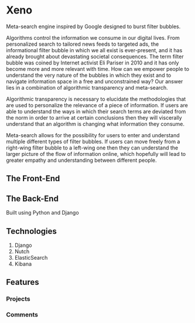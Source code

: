 # Xeno

Meta-search engine inspired by Google designed to burst filter bubbles.
  
Algorithms control the information we consume in our digital lives.  From personalized search to tailored news feeds to targeted ads, the informational filter bubble in which we all exist is ever-present, and it has already brought about devastating societal consequences.  The term filter bubble was coined by Internet activist Eli Pariser in 2010 and it has only become more and more relevant with time.  How can we empower people to understand the very nature of the bubbles in which they exist and to navigate information space in a free and unconstrained way?  Our answer lies in a combination of algorithmic transparency and meta-search.  
  
Algorithmic transparency is necessary to elucidate the methodologies that are used to personalize the relevance of a piece of information.  If users are able to understand the ways in which their search terms are deviated from the norm in order to arrive at certain conclusions then they will viscerally understand that an algorithm is changing what information they consume.
  
Meta-search allows for the possibility for users to enter and understand multiple different types of filter bubbles.  If users can move freely from a right-wing filter bubble to a left-wing one then they can understand the larger picture of the flow of information online, which hopefully will lead to greater empathy and understanding between different people.


## The Front-End



## The Back-End

Built using Python and Django

## Technologies

  1. Django
  2. Nutch
  3. ElasticSearch
  4. Kibana

## Features 

### Projects


### Comments

